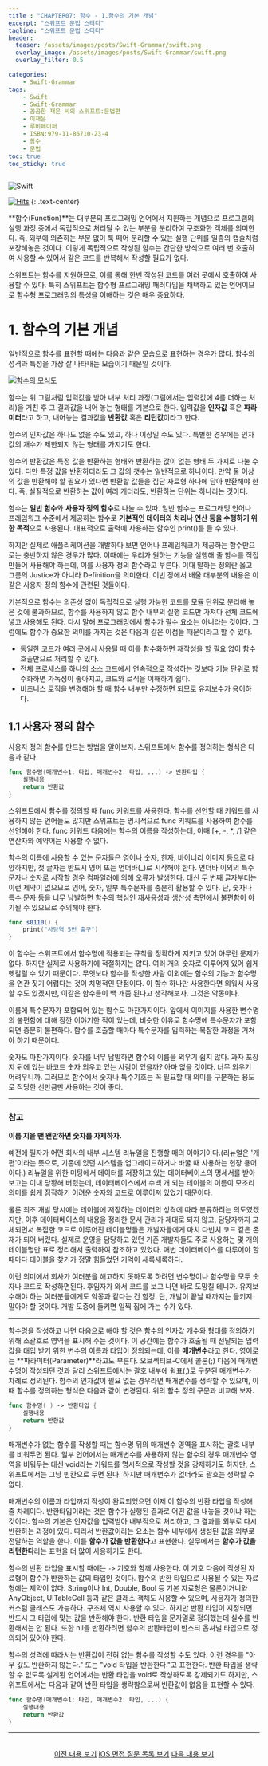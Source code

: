 ```yaml
---
title : "CHAPTER07: 함수 - 1.함수의 기본 개념"
excerpt: "스위프트 문법 스터디"
tagline: "스위프트 문법 스터디"
header:
  teaser: /assets/images/posts/Swift-Grammar/swift.png
  overlay_image: /assets/images/posts/Swift-Grammar/swift.png
  overlay_filter: 0.5

categories:
    - Swift-Grammar
tags:
    - Swift
    - Swift-Grammar
    - 꼼곰한 재은 씨의 스위프트:문법편
    - 이재은
    - 루비페이퍼
    - ISBN:979-11-86710-23-4
    - 함수
    - 문법
toc: true
toc_sticky: true
---
```


![Swift](/assets/images/posts/Swift-Grammar/swift.png)

[![Hits](https://hits.seeyoufarm.com/api/count/incr/badge.svg?url=https%3A%2F%2Fsanghyuk.dev%2Fswift-grammar%2F7-1%2F&count_bg=%23FA7343&title_bg=%23555555&icon=swift.svg&icon_color=%23E7E7E7&title=Views&edge_flat=false)](https://hits.seeyoufarm.com)
{: .text-center}

**함수(Function)**는 대부분의 프로그래밍 언어에서 지원하는 개념으로 프로그램의 실행 과정 중에서 독립적으로 처리될 수 있는 부분을 분리하여 구조화한 객체를 의미한다. 즉, 외부에 의존하는 부분 없이 툭 떼어 분리할 수 있는 실행 단위를 일종의 캡슐처럼 포장해놓은 것이다. 이렇게 독립적으로 작성된 함수는 간단한 방식으로 여러 번 호출하여 사용할 수 있어서 같은 코드를 반복해서 작성할 필요가 없다.

스위프트는 함수를 지원하므로, 이를 통해 한번 작성된 코드를 여러 곳에서 호출하여 사용할 수 있다. 특히 스위프트는 함수형 프로그래밍 패러다임을 채택하고 있는 언어이므로 함수형 프로그래밍의 특성을 이해하는 것은 매우 중요하다. 

# 1. 함수의 기본 개념

일반적으로 함수를 표현할 때에는 다음과 같은 모습으로 표현하는 경우가 많다. 함수의 성격과 특성을 가장 잘 나타내는 모습이기 때문일 것이다.

[![함수의 모식도](/assets/images/posts/Swift-Grammar/2021-02-21-7-1/1.png)](/assets/images/posts/Swift-Grammar/2021-02-21-7-1/1.png)

함수는 위 그림처럼 입력값을 받아 내부 처리 과정(그림에서는 입력값에 4를 더하는 처리)을 거친 후 그 결과값을 내어 놓는 형태를 기본으로 한다. 입력값을 **인자값** 혹은 **파라미터**라고 하고, 내어놓는 결과값을 **반환값** 혹은 **리턴값**이라고 한다.

함수의 인자값은 하나도 없을 수도 있고, 하나 이상일 수도 있다. 특별한 경우에는 인자값의 개수가 제한되지 않는 형태를 가지기도 한다.

함수의 반환값은 특정 값을 반환하는 형태와 반환하는 값이 없는 형태 두 가지로 나눌 수 있다. 다만 특정 값을 반환하더라도 그 값의 갯수는 일반적으로 하나이다. 만약 둘 이상의 값을 반환해야 할 필요가 있다면 반환할 값들을 집단 자료형 하나에 담아 반환해야 한다. 즉, 실질적으로 반환하는 값이 여러 개더라도, 반환하는 단위는 하나라는 것이다.

함수는 **일반 함수**와 **사용자 정의 함수**로 나눌 수 있따. 일반 함수는 프로그래밍 언어나 프레임워크 수준에서 제공하는 함수로 **기본적인 데이터의 처리나 연산 등을 수행하기 위한 목적**으로 사용된다. 대표적으로 출력에 사용하는 함수인 print()를 들 수 있다.

하지만 실제로 애플리케이션을 개발하다 보면 언어나 프레임워크가 제공하는 함수만으로는 충반하지 않은 경우가 많다. 이때에는 우리가 원하는 기능을 실행해 줄 함수를 직접 만들어 사용해야 하는데, 이를 사용자 정의 함수라고 부른다. 이때 말하는 정의란 옳고 그름의 Justice가 아니라 Definition을 의미한다. 이번 장에서 배울 대부분의 내용은 이같은 사용자 정의 함수에 관련된 것들이다.

기본적으로 함수는 의존성 없이 독립적으로 실행 가능한 코드를 모듈 단위로 분리해 놓은 것에 불과하므로, 함수를 사용하지 않고 함수 내부의 실행 코드만 가져다 전체 코드에 넣고 사용해도 된다. 다시 말해 프로그래밍에서 함수가 필수 요소는 아니라는 것이다. 그럼에도 함수가 중요한 의미를 가지는 것은 다음과 같은 이점들 때문이라고 할 수 있다.

- 동일한 코드가 여러 곳에서 사용될 때 이를 함수화하면 재작성을 할 필요 없이 함수 호출만으로 처리할 수 있다.
- 전체 프로세스를 하나의 소스 코드에서 연속적으로 작성하는 것보다 기능 단위로 함수화하면 가독성이 좋아지고, 코드와 로직을 이해하기 쉽다.
- 비즈니스 로직을 변경해야 할 때 함수 내부만 수정하면 되므로 유지보수가 용이하다.

## 1.1 사용자 정의 함수

사용자 정의 함수를 만드는 방법을 알아보자. 스위프트에서 함수를 정의하는 형식은 다음과 같다.

```swift
func 함수명(매개변수1: 타입, 매개변수2: 타입, ...) -> 반환타입 {
    실행내용
    return 반환값
}
```

스위프트에서 함수를 정의할 때 func 키워드를 사용한다. 함수를 선언할 때 키워드를 사용하지 않는 언어들도 많지만 스위프트는 명시적으로 func 키워드를 사용하여 함수를 선언해야 한다. func 키워드 다음에는 함수의 이름을 작성하는데, 이때 [+, -, *, /] 같은 연산자와 예약어는 사용할 수 없다.

함수의 이름에 사용할 수 있는 문자들은 영어나 숫자, 한자, 바이너리 이미지 등으로 다양하지만, 첫 글자는 반드시 영어 또는 언더바(_)로 시작해야 한다. 언더바 이외의 특수문자나 숫자로 시작할 경우 컴파일러에 의해 오류가 발생한다. 대신 두 번째 글자부터는 이런 제약이 없으므로 영어, 숫자, 일부 특수문자를 충분히 활용할 수 있다. 단, 숫자나 특수 문자 등을 너무 남발하면 함수의 핵심인 재사용성과 생산성 측면에서 불편함이 야기될 수 있으므로 주의해야 한다.

```swift
func s0110() {
    print("사당역 5번 출구")
}
```

이 함수는 스위프트에서 함수명에 적용되는 규칙을 정확하게 지키고 있어 아무런 문제가 없다. 하지만 실제로 사용하기에 적절하지는 않다. 여러 개의 숫자로 이루어져 있어 쉽게 헷갈릴 수 있기 때문이다. 무엇보다 함수를 작성한 사람 이외에는 함수의 기능과 함수명을 연관 짓기 어렵다는 것이 치명적인 단점이다. 이 함수 하나만 사용한다면 외워서 사용할 수도 있겠지만, 이같은 함수들이 백 개쯤 된다고 생각해보자. 그것은 악몽이다.

이름에 특수문자가 포함되어 있는 함수도 마찬가지이다. 앞에서 이미지를 사용한 변수명의 불편함에 대해 잠깐 이야기한 적이 있는데, 비슷한 이유로 함수명에 특수문자가 포함되면 충분히 불편하다. 함수를 호출할 때마다 특수문자를 입력하는 복잡한 과정을 거쳐야 하기 때문이다.

숫자도 마찬가지이다. 숫자를 너무 남발하면 함수의 이름을 외우기 쉽지 않다. 과자 포장지 뒤에 있는 바코드 숫자 외우고 있는 사람이 있을까? 아마 없을 것이다. 너무 외우기 어려우니까. 그러므로 함수에서 숫자나 특수기호는 꼭 필요할 때 의미를 구분하는 용도로 적당한 선만큼만 사용하는 것이 좋다.

---

### 참고

**이름 지을 땐 왠만하면 숫자를 자제하자.**

예전에 필자가 어떤 회사의 내부 시스템 리뉴얼을 진행할 때의 이야기이다.(리뉴얼은 '개편'이라는 뜻으로, 기존에 있던 시스템을 업그레이드하거나 바꿀 때 사용하는 현장 용어이다.) 리뉴얼을 위한 미팅에서 데이터를 저장하고 있는 데이터베이스의 명세서를 받아보고는 이내 당황해 버렸는데, 데이터베이스에서 수백 개 되는 테이블의 이름이 모조리 의미를 쉽게 짐작하기 어려운 숫자와 코드로 이루어져 있었기 때문이다.

물론 최초 개발 당시에는 테이블에 저장하는 데이터의 성격에 따라 분류하려는 의도였겠지만, 이후 데이터베이스의 내용을 정리한 문서 관리가 제대로 되지 않고, 담당자까지 교체되면서 복잡한 코드로 이루어진 테이블명들은 개발자들에게 마치 다빈치 코드 같은 존재가 되어 버렸다. 실제로 운영을 담당하고 있던 기존 개발자들도 주로 사용하는 몇 개의 테이블명만 표로 정리해서 출력하여 참조하고 있었다. 매번 데이터베이스를 다루어야 할 때마다 테이블을 찾기가 정말 힘들었던 기억이 새록새록하다.

이런 의미에서 회사가 여러분을 해고하지 못하도록 하려면 변수명이나 함수명을 모두 숫자나 코드로 작성하면된다. 후임자가 와서 코드를 보고 나면 바로 도망칠 테니까. 유지보수해야 하는 여러분들에게도 악몽과 같다는 건 함정. 단, 개발이 끝날 때까지는 들키지 말아야 할 것이다. 개발 도중에 들키면 일찍 집에 가는 수가 있다.

---

함수명을 작성하고 나면 다음으로 해야 할 것은 함수의 인자값 개수와 형태를 정의하기 위해 소괄호로 영역을 표시해 주는 것이다. 이 공간에는 함수가 호출될 때 전달되는 입력값을 대입 받기 위한 변수의 이름과 타입이 정의되는데, 이를 **매개변수**라고 한다. 영어로는 **파라미터(Parameter)**라고도 부른다. 오브젝티브-C에서 콜론(;) 다음에 매개변수명이 작성되던 것과 달리 스위프트에서는 괄호 내부에 쉼표(,)로 구분된 매개변수가 차례로 정의된다. 함수의 인자값이 필요 없는 경우라면 매개변수를 생략할 수 있으며, 이때 함수를 정의하는 형식은 다음과 같이 변경된다. 위의 함수 정의 구문과 비교해 보자.

```swift
func 함수명( ) -> 반환타입 {
    실행내용
    return 반환값
}
```

매개변수가 없는 함수를 작성할 때는 함수명 뒤의 매개변수 영역을 표시하는 괄호 내부를 비워두면 된다. 일부 언어에서는 매개변수를 사용하지 않는 함수의 경우 매개변수 영역을 비워두는 대신 void라는 키워드를 명시적으로 작성할 것을 강제하기도 하지만, 스위프트에서는 그냥 빈칸으로 두면 된다. 하지만 매개변수가 없더라도 괄호는 생략할 수 없다.

매개변수의 이름과 타입까지 작성이 완료되었으면 이제 이 함수의 반환 타입을 작성해 줄 차례이다. 반환타입이라는 것은 함수가 실행된 결과로 어떤 값을 내놓을 것이냐 하는 것이다. 함수의 기본은 인자값을 입력받아 내부적으로 처리하고, 그 결과를 외부로 다시 반환하는 과정에 있다. 따라서 반환값이라는 요소는 함수 내부에서 생성된 값을 외부로 전달하는 역할을 한다. 이를 **함수가 값을 반환한다**고 표현한다. 실무에서는 **함수가 값을 리턴한다**라는 표현을 더 많이 사용하기도 한다.

함수의 반환 타입을 표시할 때에는 `->` 기호와 함께 사용한다. 이 기호 다음에 작성된 자료형이 함수가 반환하는 값의 타입인 것이다. 함수의 반환 타입으로 사용될 수 있는 자료형에는 제약이 없다. String이나 Int, Double, Bool 등 기본 자료형은 물론이거니와 AnyObject, UITableCell 등과 같은 클래스 객체도 사용할 수 있으며, 사용자가 정의한 커스텀 클래스도 가능하다. 구조체 역시 사용할 수 있다. 하지만 반환 타입이 지정되면 반드시 그 타입에 맞는 값을 반환해야 한다. 반환 타입을 문자열로 정의했는데 실수를 반환해서는 안 된다. 또한 nil을 반환하려면 함수의 반환타입이 반스듸 옵셔널 타입으로 정의되어 있어야 한다.

함수의 성격에 따라서는 반환값이 전혀 없는 함수를 작성할 수도 있다. 이런 경우를 "아무 값도 반환하지 않는다." 또는 "void 타입을 반환한다."고 표현한다. 반환 타입을 생략할 수 없도록 설계된 언어에서는 반환 타입을 void로 작성하도록 강제되기도 하지만, 스위프트에서는 다음과 같이 반환 타입을 생략함으로써 반환값이 없음을 표현할 수 있다.

```swift
func 함수명(매개변수1: 타입, 매개변수2: 타입, ...) {
    실행내용
    return 반환값
}
```


---

<br/>
<center>
<a href="https://sanghyuk.dev/swift-grammar/6-2/" class="btn btn--info">이전 내용 보기</a>
<a href="https://sanghyuk.dev/ios/2/" class="btn btn--success">iOS 면접 질문 목록 보기</a>
<a href="https://sanghyuk.dev/swift-grammar/7-2/" class="btn btn--info">다음 내용 보기</a>
</center>

